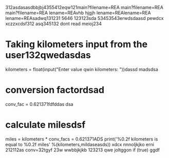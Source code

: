 312asdasasdbbjbj4355412eqw121main?filename=REA
main?filename=REA
main?filename=REA
lename=REAvhb hjgjh
lename=REAlename=REA
lename=REAsadwq131231
5646
123123sda
53453543erwdsdaasd
pewdcx
xczzxcdsf312
asq345132
dont read meioj234
# Taking kilometers input from the user132qwedasdas
kilometers = float(input("Enter value qwin kilometers: "))dassd
madsdsa
# conversion factordsad
conv_fac = 0.621371fdfddas
dsa
# calculate milesdsf
miles = kilometers * conv_facs = 0.621371ADS
print('%0.2f kilometers is equal to %0.2f miles' %(kilometers,mildaseasds))
xdcx  nnnoljkjko
erni
212112as
conv=32tgyf
23w
wwbbjkjkb
123213
qwe
joltggon if (true)
ggdf
